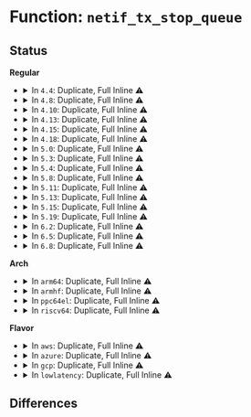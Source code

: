 # Function: <code>netif_tx_stop_queue</code>

## Status
<b>Regular</b>
<ul>
<li>
<details>
<summary>In <code>4.4</code>: Duplicate, Full Inline ⚠️</summary>

**Collision:** Static Duplication

**Inline:** Full

**Transformation:** False

**Instances:**

```
In drivers/net/virtio_net.c (ffffffff815f2729)
Location: include/linux/netdevice.h:2677
Inline: True
Inline callers:
  - drivers/net/virtio_net.c:start_xmit
```
```
In drivers/net/ppp/ppp_generic.c (ffffffff815f7aa9)
Location: include/linux/netdevice.h:2677
Inline: True
Inline callers:
  - drivers/net/ppp/ppp_generic.c:ppp_xmit_process
```
```
In drivers/net/xen-netfront.c (ffffffff815faf0c)
Location: include/linux/netdevice.h:2677
Inline: True
Inline callers:
  - drivers/net/xen-netfront.c:xennet_start_xmit
```
```
In net/core/dev.c (ffffffff81713cb5)
Location: include/linux/netdevice.h:2677
Inline: True
```
</details>
</li>
<li>
<details>
<summary>In <code>4.8</code>: Duplicate, Full Inline ⚠️</summary>

**Collision:** Static Duplication

**Inline:** Full

**Transformation:** False

**Instances:**

```
In drivers/net/virtio_net.c (ffffffff8165206f)
Location: include/linux/netdevice.h:2900
Inline: True
Inline callers:
  - drivers/net/virtio_net.c:start_xmit
```
```
In drivers/net/ppp/ppp_generic.c (ffffffff81657c58)
Location: include/linux/netdevice.h:2900
Inline: True
Inline callers:
  - drivers/net/ppp/ppp_generic.c:ppp_xmit_process
```
```
In drivers/net/xen-netfront.c (ffffffff8165adf4)
Location: include/linux/netdevice.h:2900
Inline: True
Inline callers:
  - drivers/net/xen-netfront.c:xennet_start_xmit
```
```
In net/core/dev.c (ffffffff8177baa6)
Location: include/linux/netdevice.h:2900
Inline: True
```
</details>
</li>
<li>
<details>
<summary>In <code>4.10</code>: Duplicate, Full Inline ⚠️</summary>

**Collision:** Static Duplication

**Inline:** Full

**Transformation:** False

**Instances:**

```
In drivers/net/ppp/ppp_generic.c (ffffffff81685938)
Location: include/linux/netdevice.h:2839
Inline: True
Inline callers:
  - drivers/net/ppp/ppp_generic.c:__ppp_xmit_process
```
```
In drivers/net/xen-netfront.c (ffffffff81688b67)
Location: include/linux/netdevice.h:2839
Inline: True
Inline callers:
  - drivers/net/xen-netfront.c:xennet_start_xmit
```
```
In net/core/dev.c (ffffffff817a9246)
Location: include/linux/netdevice.h:2839
Inline: True
```
</details>
</li>
<li>
<details>
<summary>In <code>4.13</code>: Duplicate, Full Inline ⚠️</summary>

**Collision:** Static Duplication

**Inline:** Full

**Transformation:** False

**Instances:**

```
In drivers/net/ppp/ppp_generic.c (ffffffff8169ad64)
Location: include/linux/netdevice.h:2866
Inline: True
Inline callers:
  - drivers/net/ppp/ppp_generic.c:__ppp_xmit_process
```
```
In drivers/net/xen-netfront.c (ffffffff8169e35e)
Location: include/linux/netdevice.h:2866
Inline: True
Inline callers:
  - drivers/net/xen-netfront.c:xennet_start_xmit
```
```
In net/core/dev.c (ffffffff817c77e6)
Location: include/linux/netdevice.h:2866
Inline: True
```
</details>
</li>
<li>
<details>
<summary>In <code>4.15</code>: Duplicate, Full Inline ⚠️</summary>

**Collision:** Static Duplication

**Inline:** Full

**Transformation:** False

**Instances:**

```
In drivers/net/ppp/ppp_generic.c (ffffffff81705527)
Location: include/linux/netdevice.h:2891
Inline: True
Inline callers:
  - drivers/net/ppp/ppp_generic.c:__ppp_xmit_process
```
```
In drivers/net/xen-netfront.c (ffffffff81709501)
Location: include/linux/netdevice.h:2891
Inline: True
Inline callers:
  - drivers/net/xen-netfront.c:xennet_start_xmit
```
```
In net/core/dev.c (ffffffff818413c6)
Location: include/linux/netdevice.h:2891
Inline: True
```
</details>
</li>
<li>
<details>
<summary>In <code>4.18</code>: Duplicate, Full Inline ⚠️</summary>

**Collision:** Static Duplication

**Inline:** Full

**Transformation:** False

**Instances:**

```
In drivers/net/ppp/ppp_generic.c (ffffffff817449a8)
Location: include/linux/netdevice.h:3000
Inline: True
Inline callers:
  - drivers/net/ppp/ppp_generic.c:__ppp_xmit_process
```
```
In drivers/net/xen-netfront.c (ffffffff81747fc7)
Location: include/linux/netdevice.h:3000
Inline: True
Inline callers:
  - drivers/net/xen-netfront.c:xennet_start_xmit
```
```
In net/core/dev.c (ffffffff8188bac5)
Location: include/linux/netdevice.h:3000
Inline: True
```
</details>
</li>
<li>
<details>
<summary>In <code>5.0</code>: Duplicate, Full Inline ⚠️</summary>

**Collision:** Static Duplication

**Inline:** Full

**Transformation:** False

**Instances:**

```
In drivers/net/ppp/ppp_generic.c (ffffffff81768aa2)
Location: include/linux/netdevice.h:3094
Inline: True
Inline callers:
  - drivers/net/ppp/ppp_generic.c:__ppp_xmit_process
```
```
In drivers/net/xen-netfront.c (ffffffff8176c094)
Location: include/linux/netdevice.h:3094
Inline: True
Inline callers:
  - drivers/net/xen-netfront.c:xennet_start_xmit
```
```
In net/core/dev.c (ffffffff818acc25)
Location: include/linux/netdevice.h:3094
Inline: True
```
</details>
</li>
<li>
<details>
<summary>In <code>5.3</code>: Duplicate, Full Inline ⚠️</summary>

**Collision:** Static Duplication

**Inline:** Full

**Transformation:** False

**Instances:**

```
In drivers/net/ppp/ppp_generic.c (ffffffff817a68dd)
Location: include/linux/netdevice.h:3111
Inline: True
Inline callers:
  - drivers/net/ppp/ppp_generic.c:__ppp_xmit_process
```
```
In drivers/net/xen-netfront.c (ffffffff817a9ea0)
Location: include/linux/netdevice.h:3111
Inline: True
Inline callers:
  - drivers/net/xen-netfront.c:xennet_start_xmit
```
```
In net/core/dev.c (ffffffff818f83a5)
Location: include/linux/netdevice.h:3111
Inline: True
```
</details>
</li>
<li>
<details>
<summary>In <code>5.4</code>: Duplicate, Full Inline ⚠️</summary>

**Collision:** Static Duplication

**Inline:** Full

**Transformation:** False

**Instances:**

```
In drivers/net/ppp/ppp_generic.c (ffffffff817ca322)
Location: include/linux/netdevice.h:3124
Inline: True
Inline callers:
  - drivers/net/ppp/ppp_generic.c:__ppp_xmit_process
```
```
In drivers/net/xen-netfront.c (ffffffff817cd908)
Location: include/linux/netdevice.h:3124
Inline: True
Inline callers:
  - drivers/net/xen-netfront.c:xennet_start_xmit
```
```
In net/core/dev.c (ffffffff8192a535)
Location: include/linux/netdevice.h:3124
Inline: True
```
</details>
</li>
<li>
<details>
<summary>In <code>5.8</code>: Duplicate, Full Inline ⚠️</summary>

**Collision:** Static Duplication

**Inline:** Full

**Transformation:** False

**Instances:**

```
In drivers/net/ppp/ppp_generic.c (ffffffff81895372)
Location: include/linux/netdevice.h:3238
Inline: True
Inline callers:
  - drivers/net/ppp/ppp_generic.c:__ppp_xmit_process
```
```
In drivers/net/xen-netfront.c (ffffffff818994a3)
Location: include/linux/netdevice.h:3238
Inline: True
Inline callers:
  - drivers/net/xen-netfront.c:xennet_start_xmit
```
```
In net/core/dev.c (ffffffff81a01245)
Location: include/linux/netdevice.h:3238
Inline: True
```
</details>
</li>
<li>
<details>
<summary>In <code>5.11</code>: Duplicate, Full Inline ⚠️</summary>

**Collision:** Static Duplication

**Inline:** Full

**Transformation:** False

**Instances:**

```
In drivers/net/ppp/ppp_generic.c (ffffffff818a3a94)
Location: include/linux/netdevice.h:3392
Inline: True
Inline callers:
  - drivers/net/ppp/ppp_generic.c:__ppp_xmit_process
```
```
In drivers/net/xen-netfront.c (ffffffff818a79c6)
Location: include/linux/netdevice.h:3392
Inline: True
Inline callers:
  - drivers/net/xen-netfront.c:xennet_start_xmit
```
```
In net/core/dev.c (ffffffff81a01655)
Location: include/linux/netdevice.h:3392
Inline: True
```
</details>
</li>
<li>
<details>
<summary>In <code>5.13</code>: Duplicate, Full Inline ⚠️</summary>

**Collision:** Static Duplication

**Inline:** Full

**Transformation:** False

**Instances:**

```
In drivers/net/ppp/ppp_generic.c (ffffffff8188576f)
Location: include/linux/netdevice.h:3459
Inline: True
Inline callers:
  - drivers/net/ppp/ppp_generic.c:__ppp_xmit_process
```
```
In drivers/net/xen-netfront.c (ffffffff8188b25b)
Location: include/linux/netdevice.h:3459
Inline: True
Inline callers:
  - drivers/net/xen-netfront.c:xennet_start_xmit
```
```
In net/core/dev.c (ffffffff819e7b85)
Location: include/linux/netdevice.h:3459
Inline: True
```
</details>
</li>
<li>
<details>
<summary>In <code>5.15</code>: Duplicate, Full Inline ⚠️</summary>

**Collision:** Static Duplication

**Inline:** Full

**Transformation:** False

**Instances:**

```
In drivers/net/ppp/ppp_generic.c (ffffffff819170ff)
Location: include/linux/netdevice.h:3471
Inline: True
Inline callers:
  - drivers/net/ppp/ppp_generic.c:__ppp_xmit_process
```
```
In drivers/net/xen-netfront.c (ffffffff8191df2c)
Location: include/linux/netdevice.h:3471
Inline: True
Inline callers:
  - drivers/net/xen-netfront.c:xennet_start_xmit
```
```
In net/core/dev.c (ffffffff81a98b25)
Location: include/linux/netdevice.h:3471
Inline: True
```
</details>
</li>
<li>
<details>
<summary>In <code>5.19</code>: Duplicate, Full Inline ⚠️</summary>

**Collision:** Static Duplication

**Inline:** Full

**Transformation:** False

**Instances:**

```
In drivers/net/ppp/ppp_generic.c (ffffffff81a6b4bf)
Location: include/linux/netdevice.h:3262
Inline: True
Inline callers:
  - drivers/net/ppp/ppp_generic.c:__ppp_xmit_process
```
```
In drivers/net/xen-netfront.c (ffffffff81a755c8)
Location: include/linux/netdevice.h:3262
Inline: True
Inline callers:
  - drivers/net/xen-netfront.c:xennet_start_xmit
```
```
In net/core/dev.c (ffffffff81c0b965)
Location: include/linux/netdevice.h:3262
Inline: True
```
</details>
</li>
<li>
<details>
<summary>In <code>6.2</code>: Duplicate, Full Inline ⚠️</summary>

**Collision:** Static Duplication

**Inline:** Full

**Transformation:** False

**Instances:**

```
In drivers/net/ppp/ppp_generic.c (ffffffff81bfe35f)
Location: include/linux/netdevice.h:3287
Inline: True
Inline callers:
  - drivers/net/ppp/ppp_generic.c:__ppp_xmit_process
```
```
In drivers/net/xen-netfront.c (ffffffff81c07026)
Location: include/linux/netdevice.h:3287
Inline: True
Inline callers:
  - drivers/net/xen-netfront.c:xennet_start_xmit
```
```
In net/core/dev.c (ffffffff81dc27a2)
Location: include/linux/netdevice.h:3287
Inline: True
Inline callers:
  - net/core/dev.c:netif_device_detach
```
</details>
</li>
<li>
<details>
<summary>In <code>6.5</code>: Duplicate, Full Inline ⚠️</summary>

**Collision:** Static Duplication

**Inline:** Full

**Transformation:** False

**Instances:**

```
In drivers/net/virtio_net.c (ffffffff81c52d75)
Location: include/linux/netdevice.h:3350
Inline: True
Inline callers:
  - drivers/net/virtio_net.c:virtnet_set_ringparam
```
```
In drivers/net/ppp/ppp_generic.c (ffffffff81c639b4)
Location: include/linux/netdevice.h:3350
Inline: True
Inline callers:
  - drivers/net/ppp/ppp_generic.c:__ppp_xmit_process
```
```
In drivers/net/xen-netfront.c (ffffffff81c6c6fa)
Location: include/linux/netdevice.h:3350
Inline: True
Inline callers:
  - drivers/net/xen-netfront.c:xennet_start_xmit
```
```
In drivers/net/net_failover.c (ffffffff81c6fde4)
Location: include/linux/netdevice.h:3350
Inline: True
Inline callers:
  - drivers/net/net_failover.c:net_failover_close
  - drivers/net/net_failover.c:net_failover_open
```
```
In net/core/dev.c (ffffffff81e31bb6)
Location: include/linux/netdevice.h:3350
Inline: True
Inline callers:
  - net/core/dev.c:netif_device_detach
```
</details>
</li>
<li>
<details>
<summary>In <code>6.8</code>: Duplicate, Full Inline ⚠️</summary>

**Collision:** Static Duplication

**Inline:** Full

**Transformation:** False

**Instances:**

```
In drivers/net/virtio_net.c (ffffffff81d0919e)
Location: include/linux/netdevice.h:3429
Inline: True
Inline callers:
  - drivers/net/virtio_net.c:virtnet_set_ringparam
```
```
In drivers/net/ppp/ppp_generic.c (ffffffff81d1a3d4)
Location: include/linux/netdevice.h:3429
Inline: True
Inline callers:
  - drivers/net/ppp/ppp_generic.c:__ppp_xmit_process
```
```
In drivers/net/xen-netfront.c (ffffffff81d210a6)
Location: include/linux/netdevice.h:3429
Inline: True
Inline callers:
  - drivers/net/xen-netfront.c:xennet_start_xmit
```
```
In drivers/net/net_failover.c (ffffffff81d246a1)
Location: include/linux/netdevice.h:3429
Inline: True
Inline callers:
  - drivers/net/net_failover.c:net_failover_close
  - drivers/net/net_failover.c:net_failover_open
```
```
In net/core/dev.c (ffffffff81ef003c)
Location: include/linux/netdevice.h:3429
Inline: True
Inline callers:
  - net/core/dev.c:netif_device_detach
```
</details>
</li>
</ul>
<b>Arch</b>
<ul>
<li>
<details>
<summary>In <code>arm64</code>: Duplicate, Full Inline ⚠️</summary>

**Collision:** Static Duplication

**Inline:** Full

**Transformation:** False

**Instances:**

```
In drivers/net/ethernet/broadcom/bgmac.c (ffff8000109e4628)
Location: include/linux/netdevice.h:3124
Inline: True
Inline callers:
  - drivers/net/ethernet/broadcom/bgmac.c:bgmac_enet_suspend
  - drivers/net/ethernet/broadcom/bgmac.c:bgmac_start_xmit
  - drivers/net/ethernet/broadcom/bgmac.c:bgmac_start_xmit
```
```
In drivers/net/ethernet/freescale/fec_main.c (ffff8000109e7aec)
Location: include/linux/netdevice.h:3124
Inline: True
Inline callers:
  - drivers/net/ethernet/freescale/fec_main.c:fec_enet_close
  - drivers/net/ethernet/freescale/fec_main.c:fec_enet_start_xmit
```
```
In drivers/net/ethernet/smsc/smc91x.c (ffff8000109fa070)
Location: include/linux/netdevice.h:3124
Inline: True
Inline callers:
  - drivers/net/ethernet/smsc/smc91x.c:smc_close
  - drivers/net/ethernet/smsc/smc91x.c:smc_hard_start_xmit
  - drivers/net/ethernet/smsc/smc91x.c:smc_hardware_send_pkt
```
```
In drivers/net/ppp/ppp_generic.c (ffff800010a01e24)
Location: include/linux/netdevice.h:3124
Inline: True
Inline callers:
  - drivers/net/ppp/ppp_generic.c:__ppp_xmit_process
```
```
In drivers/net/xen-netfront.c (ffff800010a09740)
Location: include/linux/netdevice.h:3124
Inline: True
Inline callers:
  - drivers/net/xen-netfront.c:xennet_start_xmit
```
```
In net/core/dev.c (ffff800010bcacb8)
Location: include/linux/netdevice.h:3124
Inline: True
```
</details>
</li>
<li>
<details>
<summary>In <code>armhf</code>: Duplicate, Full Inline ⚠️</summary>

**Collision:** Static Duplication

**Inline:** Full

**Transformation:** False

**Instances:**

```
In drivers/net/ethernet/freescale/fec_main.c (c0ac99c4)
Location: include/linux/netdevice.h:3124
Inline: True
Inline callers:
  - drivers/net/ethernet/freescale/fec_main.c:fec_enet_close
  - drivers/net/ethernet/freescale/fec_main.c:fec_enet_start_xmit
```
```
In drivers/net/ethernet/ti/cpsw.c (c0ad2ad8)
Location: include/linux/netdevice.h:3124
Inline: True
Inline callers:
  - drivers/net/ethernet/ti/cpsw.c:cpsw_ndo_start_xmit
  - drivers/net/ethernet/ti/cpsw.c:cpsw_ndo_start_xmit
```
```
In drivers/net/ppp/ppp_generic.c (c0adf0a8)
Location: include/linux/netdevice.h:3124
Inline: True
Inline callers:
  - drivers/net/ppp/ppp_generic.c:__ppp_xmit_process
```
```
In net/core/dev.c (c0ce2ec8)
Location: include/linux/netdevice.h:3124
Inline: True
```
</details>
</li>
<li>
<details>
<summary>In <code>ppc64el</code>: Duplicate, Full Inline ⚠️</summary>

**Collision:** Static Duplication

**Inline:** Full

**Transformation:** False

**Instances:**

```
In drivers/net/ppp/ppp_generic.c (c000000000aaa79c)
Location: include/linux/netdevice.h:3124
Inline: True
Inline callers:
  - drivers/net/ppp/ppp_generic.c:__ppp_xmit_process
```
```
In net/core/dev.c (c000000000ca1bf0)
Location: include/linux/netdevice.h:3124
Inline: True
```
</details>
</li>
<li>
<details>
<summary>In <code>riscv64</code>: Duplicate, Full Inline ⚠️</summary>

**Collision:** Static Duplication

**Inline:** Full

**Transformation:** False

**Instances:**

```
In drivers/net/ppp/ppp_generic.c (ffffffe00062e99c)
Location: include/linux/netdevice.h:3124
Inline: True
Inline callers:
  - drivers/net/ppp/ppp_generic.c:__ppp_xmit_process
```
```
In net/core/dev.c (ffffffe000753404)
Location: include/linux/netdevice.h:3124
Inline: True
```
</details>
</li>
</ul>
<b>Flavor</b>
<ul>
<li>
<details>
<summary>In <code>aws</code>: Duplicate, Full Inline ⚠️</summary>

**Collision:** Static Duplication

**Inline:** Full

**Transformation:** False

**Instances:**

```
In drivers/net/ppp/ppp_generic.c (ffffffff8178ee02)
Location: include/linux/netdevice.h:3124
Inline: True
Inline callers:
  - drivers/net/ppp/ppp_generic.c:__ppp_xmit_process
```
```
In drivers/net/xen-netfront.c (ffffffff81792528)
Location: include/linux/netdevice.h:3124
Inline: True
Inline callers:
  - drivers/net/xen-netfront.c:xennet_start_xmit
```
```
In net/core/dev.c (ffffffff818ca535)
Location: include/linux/netdevice.h:3124
Inline: True
```
</details>
</li>
<li>
<details>
<summary>In <code>azure</code>: Duplicate, Full Inline ⚠️</summary>

**Collision:** Static Duplication

**Inline:** Full

**Transformation:** False

**Instances:**

```
In drivers/net/ppp/ppp_generic.c (ffffffff81777bd2)
Location: include/linux/netdevice.h:3124
Inline: True
Inline callers:
  - drivers/net/ppp/ppp_generic.c:__ppp_xmit_process
```
```
In net/core/dev.c (ffffffff81884475)
Location: include/linux/netdevice.h:3124
Inline: True
```
</details>
</li>
<li>
<details>
<summary>In <code>gcp</code>: Duplicate, Full Inline ⚠️</summary>

**Collision:** Static Duplication

**Inline:** Full

**Transformation:** False

**Instances:**

```
In drivers/net/ppp/ppp_generic.c (ffffffff817bf1a2)
Location: include/linux/netdevice.h:3124
Inline: True
Inline callers:
  - drivers/net/ppp/ppp_generic.c:__ppp_xmit_process
```
```
In drivers/net/xen-netfront.c (ffffffff817c2788)
Location: include/linux/netdevice.h:3124
Inline: True
Inline callers:
  - drivers/net/xen-netfront.c:xennet_start_xmit
```
```
In net/core/dev.c (ffffffff8191b535)
Location: include/linux/netdevice.h:3124
Inline: True
```
</details>
</li>
<li>
<details>
<summary>In <code>lowlatency</code>: Duplicate, Full Inline ⚠️</summary>

**Collision:** Static Duplication

**Inline:** Full

**Transformation:** False

**Instances:**

```
In drivers/net/ppp/ppp_generic.c (ffffffff817d9432)
Location: include/linux/netdevice.h:3124
Inline: True
Inline callers:
  - drivers/net/ppp/ppp_generic.c:__ppp_xmit_process
```
```
In drivers/net/xen-netfront.c (ffffffff817dca48)
Location: include/linux/netdevice.h:3124
Inline: True
Inline callers:
  - drivers/net/xen-netfront.c:xennet_start_xmit
```
```
In net/core/dev.c (ffffffff8193c735)
Location: include/linux/netdevice.h:3124
Inline: True
```
</details>
</li>
</ul>

## Differences
